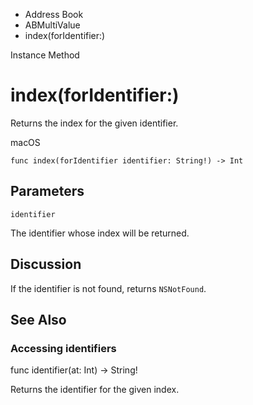 

- Address Book
- ABMultiValue
-  index(forIdentifier:) 

Instance Method

# index(forIdentifier:)

Returns the index for the given identifier.

macOS

``` source
func index(forIdentifier identifier: String!) -> Int
```

## Parameters 

`identifier`  

The identifier whose index will be returned.

## Discussion

If the identifier is not found, returns `NSNotFound`.

## See Also

### Accessing identifiers

func identifier(at: Int) -> String!

Returns the identifier for the given index.

